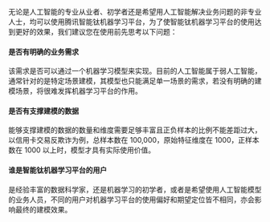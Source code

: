 无论是人工智能的专业从业者、初学者还是希望用人工智能解决业务问题的非专业人士，均可以使用腾讯智能钛机器学习平台，为了使智能钛机器学习平台的使用达到更好的效果，我们建议您在使用前先思考以下问题：

#### 是否有明确的业务需求
该需求是否可以通过一个机器学习模型来实现。目前的人工智能属于弱人工智能，通常针对的是特定场景建模，其模型也只能满足单一场景的需求，若没有明确的建模场景，将很难发挥机器学习平台的作用。

#### 是否有支撑建模的数据
能够支撑建模的数据的数量和维度需要足够丰富且正负样本的比例不能差距过大，以信用卡交易反欺诈为例，总样本数在 100,000，原始特征维度在 1000，正样本数在 1000 以上时，模型才具有实际使用价值。

#### 谁是智能钛机器学习平台的用户
是经验丰富的数据科学家，还是机器学习的初学者，或者是希望使用人工智能模型的业务人员，不同的用户对机器学习平台的使用偏好和期望定位皆不相同，亦会影响最终的建模效果。


